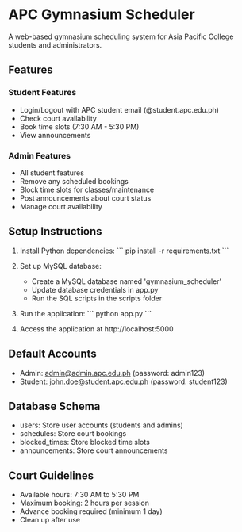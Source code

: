# APC Gymnasium Scheduler

A web-based gymnasium scheduling system for Asia Pacific College students and administrators.

## Features

### Student Features
- Login/Logout with APC student email (@student.apc.edu.ph)
- Check court availability
- Book time slots (7:30 AM - 5:30 PM)
- View announcements

### Admin Features
- All student features
- Remove any scheduled bookings
- Block time slots for classes/maintenance
- Post announcements about court status
- Manage court availability

## Setup Instructions

1. Install Python dependencies:
   \`\`\`
   pip install -r requirements.txt
   \`\`\`

2. Set up MySQL database:
   - Create a MySQL database named 'gymnasium_scheduler'
   - Update database credentials in app.py
   - Run the SQL scripts in the scripts folder

3. Run the application:
   \`\`\`
   python app.py
   \`\`\`

4. Access the application at http://localhost:5000

## Default Accounts

- Admin: admin@admin.apc.edu.ph (password: admin123)
- Student: john.doe@student.apc.edu.ph (password: student123)

## Database Schema

- users: Store user accounts (students and admins)
- schedules: Store court bookings
- blocked_times: Store blocked time slots
- announcements: Store court announcements

## Court Guidelines

- Available hours: 7:30 AM to 5:30 PM
- Maximum booking: 2 hours per session
- Advance booking required (minimum 1 day)
- Clean up after use

